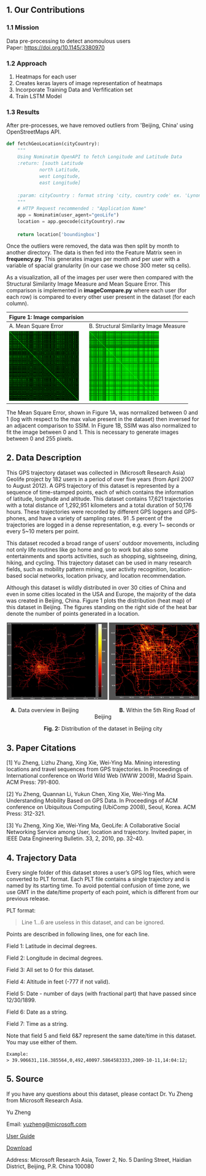 ## 1. Our Contributions

### 1.1 Mission 
Data pre-processing to detect anomoulous users <br>
Paper: https://doi.org/10.1145/3380970

### 1.2 Approach
1. Heatmaps for each user
2. Creates keras layers of image representation of heatmaps
3. Incorporate Training Data and Verfification set
4. Train LSTM Model

### 1.3 Results
After pre-processes, we have removed outliers from 'Beijing, China' using OpenStreetMaps API. 
``` python
def fetchGeoLocation(cityCountry):
    """
    Using Nominatim OpenAPI to fetch Longitude and Latitude Data
    :return: [south Latitude 
            north Latitude, 
            west Longitude, 
            east Longitude]  

    :param: cityCountry : format string 'city, country code' ex. 'Lynon, France' 
    """
    # HTTP Request recommended : "Application Name"
    app = Nominatim(user_agent="geoLife")
    location = app.geocode(cityCountry).raw   

    return location['boundingbox']
```
Once the outliers were removed, the data was then split by month to another directory. The data is then fed into the Feature Matrix seen in **frequency.py**. This generates images per month and per user with a variable of spacial granularity (in our case we chose 300 meter sq cells).

As a visualization, all of the images per user were then compared with the Structural Similarity Image Measure and Mean Square Error. This comparison is implemented in **imageCompare.py** where each user (for each row) is compared to every other user present in the dataset (for each column).

|  Figure 1: Image comparision   | |
|---|---|
|  A. Mean Square Error | B. Structural Similarity Image Measure | 
| ![Mean Square Error](src/mse.png) | ![Structural SimilarityImage](src/ssim.png) |

The Mean Square Error, shown in Figure 1A, was normalized between 0 and 1 (log with respect to the max value present in the dataset) then inversed for an adjacent comparison to SSIM. In Figure 1B, SSIM was also normalized to fit the image between 0 and 1. This is necessary to generate images between 0 and 255 pixels. 

## 2. Data Description

This GPS trajectory dataset was collected in (Microsoft Research Asia) Geolife project by 182 users in a period of over five years
(from April 2007 to August 2012). A GPS trajectory of this dataset is represented by a sequence of time-stamped points, each of
which contains the information of latitude, longitude and altitude. This dataset contains 17,621 trajectories with a total distance of
1,292,951 kilometers and a total duration of 50,176 hours. These trajectories were recorded by different GPS loggers and GPS-
phones, and have a variety of sampling rates. 91 .5 percent of the trajectories are logged in a dense representation, e.g. every 1~
seconds or every 5~10 meters per point.

This dataset recoded a broad range of users’ outdoor movements, including not only life routines like go home and go to work
but also some entertainments and sports activities, such as shopping, sightseeing, dining, hiking, and cycling. This trajectory
dataset can be used in many research fields, such as mobility pattern mining, user activity recognition, location-based social
networks, location privacy, and location recommendation.

Although this dataset is wildly distributed in over 30 cities of China and even in some cities located in the USA and Europe,
the majority of the data was created in Beijing, China. Figure 1 plots the distribution (heat map) of this dataset in Beijing. The
figures standing on the right side of the heat bar denote the number of points generated in a location. <p>
![](src/pdfheatmap.png)
<center>
<b>A.</b> Data overview in Beijing &emsp;&emsp;&emsp;&emsp;&emsp;&emsp;&emsp; <b>B.</b> Within the 5th Ring Road of Beijing <p> <p> <b>Fig. 2:</b> Distribution of the dataset in Beijing city
</center>

## 3. Paper Citations

[1] Yu Zheng, Lizhu Zhang, Xing Xie, Wei-Ying Ma. Mining interesting locations and travel sequences from GPS trajectories. In
Proceedings of International conference on World Wild Web (WWW 2009), Madrid Spain. ACM Press: 791-800.

[2] Yu Zheng, Quannan Li, Yukun Chen, Xing Xie, Wei-Ying Ma. Understanding Mobility Based on GPS Data. In Proceedings of
ACM conference on Ubiquitous Computing (UbiComp 2008), Seoul, Korea. ACM Press: 312-321.

[3] Yu Zheng, Xing Xie, Wei-Ying Ma, GeoLife: A Collaborative Social Networking Service among User, location and trajectory.
Invited paper, in IEEE Data Engineering Bulletin. 33, 2, 2010, pp. 32-40.

## 4. Trajectory Data

Every single folder of this dataset stores a user’s GPS log files, which were converted to PLT format. Each PLT file contains a
single trajectory and is named by its starting time. To avoid potential confusion of time zone, we use GMT in the date/time
property of each point, which is different from our previous release.

PLT format:

> Line 1...6 are useless in this dataset, and can be ignored. 

Points are described in following lines, one for each line.

Field 1: Latitude in decimal degrees.

Field 2: Longitude in decimal degrees.

Field 3: All set to 0 for this dataset.

Field 4: Altitude in feet (-777 if not valid).

Field 5: Date - number of days (with fractional part) that have passed since 12/30/1899.

Field 6: Date as a string.

Field 7: Time as a string.

Note that field 5 and field 6&7 represent the same date/time in this dataset. You may use either of them.
```
Example:
> 39.906631,116.385564,0,492,40097.5864583333,2009-10-11,14:04:12;
```

## 5. Source

If you have any questions about this dataset, please contact Dr. Yu Zheng from Microsoft Research Asia.

Yu Zheng

Email: yuzheng@microsoft.com

[User Guide](https://www.microsoft.com/en-us/research/publication/geolife-gps-trajectory-dataset-user-guide/) 

[Download](https://www.microsoft.com/en-us/download/details.aspx?id=52367) 

Address: Microsoft Research Asia, Tower 2, No. 5 Danling Street, Haidian District, Beijing, P.R. China 100080

